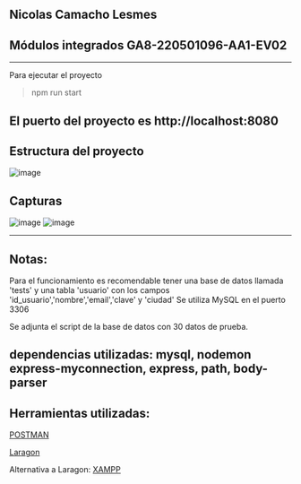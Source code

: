 ## Nicolas Camacho Lesmes

## Módulos integrados GA8-220501096-AA1-EV02
----------------------------------------------------------------------

Para ejecutar el proyecto

>npm run start

El puerto del proyecto es http://localhost:8080
----------------------------------------------------------------------
## Estructura del proyecto
![image](https://github.com/user-attachments/assets/61cb68f8-e577-44bb-b38f-19dfe1cd5309)

## Capturas

![image](https://github.com/user-attachments/assets/6a019a50-c8b4-4c5b-ae17-696da3d35f4d)
![image](https://github.com/user-attachments/assets/1ae3bd0a-241d-4dec-93e1-9d7dc0af7328)


----------------------------------------------------------------------

## Notas:

Para el funcionamiento es recomendable tener una base de datos llamada 'tests' y una tabla 'usuario' con los campos 'id_usuario','nombre','email','clave' y 'ciudad'
Se utiliza MySQL en el puerto 3306 

Se adjunta el script de la base de datos con 30 datos de prueba.

dependencias utilizadas: 
mysql, nodemon
express-myconnection,
express, path, body-parser
----------------------------------------------------------------------
## Herramientas utilizadas:
[POSTMAN](https://www.postman.com/downloads/)

[Laragon](https://laragon.org/download/)

Alternativa a Laragon:
[XAMPP](https://www.apachefriends.org/es/download.html)


